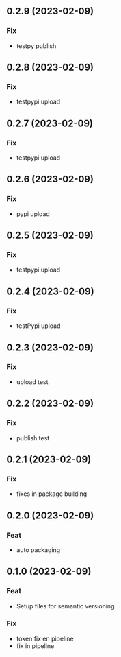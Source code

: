 ## 0.2.9 (2023-02-09)

### Fix

- testpy publish

## 0.2.8 (2023-02-09)

### Fix

- testpypi upload

## 0.2.7 (2023-02-09)

### Fix

- testpypi upload

## 0.2.6 (2023-02-09)

### Fix

- pypi upload

## 0.2.5 (2023-02-09)

### Fix

- testpypi upload

## 0.2.4 (2023-02-09)

### Fix

- testPypi upload

## 0.2.3 (2023-02-09)

### Fix

- upload test

## 0.2.2 (2023-02-09)

### Fix

- publish test

## 0.2.1 (2023-02-09)

### Fix

- fixes in package building

## 0.2.0 (2023-02-09)

### Feat

- auto packaging

## 0.1.0 (2023-02-09)

### Feat

- Setup files for semantic versioning

### Fix

- token fix en pipeline
- fix in pipeline
